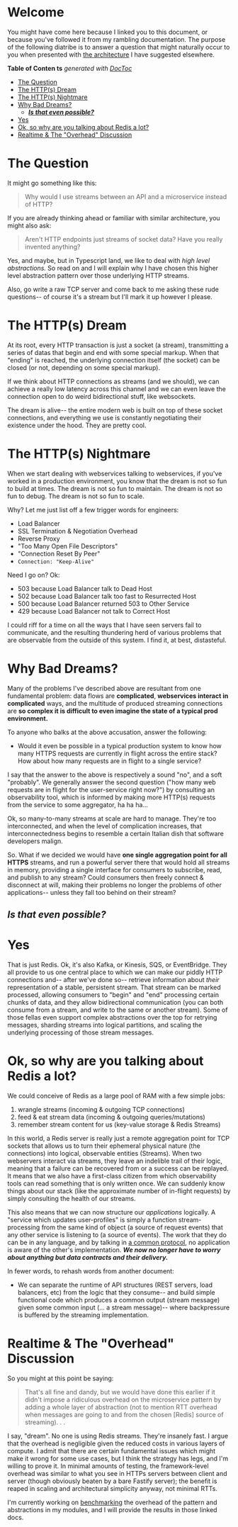 # Welcome

You might have come here because I linked you to this document, or because you've followed it from my rambling documentation.  The purpose of the following diatribe is to answer a question that might naturally occur to you when presented with [the architecture](../README.md#high-level-architecture) I have suggested elsewhere.

<!-- START doctoc generated TOC please keep comment here to allow auto update -->
<!-- DON'T EDIT THIS SECTION, INSTEAD RE-RUN doctoc TO UPDATE -->
**Table of Conten ts**  *generated with [DocToc](https://github.com/thlorenz/doctoc)*

- [The Question](#the-question)
- [The HTTP(s) Dream](#the-https-dream)
- [The HTTP(s) Nightmare](#the-https-nightmare)
- [Why Bad Dreams?](#why-bad-dreams)
  - [**_Is that even possible?_**](#_is-that-even-possible_)
- [Yes](#yes)
- [Ok, so why are you talking about Redis a lot?](#ok-so-why-are-you-talking-about-redis-a-lot)
- [Realtime & The "Overhead" Discussion](#realtime--the-overhead-discussion)

<!-- END doctoc generated TOC please keep comment here to allow auto update -->


# The Question

It might go something like this:

> Why would I use streams between an API and a microservice instead of HTTP?

If you are already thinking ahead or familiar with similar architecture, you might also ask:

> Aren't HTTP endpoints just streams of socket data?  Have you really invented anything?

Yes, and maybe, but in Typescript land, we like to deal with _high level abstractions._  So read on and I will explain why I have chosen this higher level abstraction pattern over those underlying HTTP streams.  

Also, go write a raw TCP server and come back to me asking these rude questions-- of course it's a stream but I'll mark it up however I please.


# The HTTP(s) Dream

At its root, every HTTP transaction is just a socket (a stream), transmitting a series of datas that begin and end with some special markup.  When that "ending" is reached, the underlying connection itself (the socket) can be closed (or not, depending on some special markup).

If we think about HTTP connections as streams (and we should), we can achieve a really low latency across this channel and we can even leave the connection open to do weird bidirectional stuff, like websockets.

The dream is alive-- the entire modern web is built on top of these socket connections, and everything we use is constantly negotiating their existence under the hood.  They are pretty cool.

# The HTTP(s) Nightmare

When we start dealing with webservices talking to webservices, if you've worked in a production environment, you know that the dream is not so fun to build at times.  The dream is not so fun to maintain.  The dream is not so fun to debug.  The dream is not so fun to scale.

Why?  Let me just list off a few trigger words for engineers:

- Load Balancer
- SSL Termination & Negotiation Overhead
- Reverse Proxy
- "Too Many Open File Descriptors"
- "Connection Reset By Peer"
- `Connection: "Keep-Alive"`

Need I go on?  Ok:
- 503 because Load Balancer talk to Dead Host
- 502 because Load Balancer talk too fast to Resurrected Host
- 500 because Load Balancer returned 503 to Other Service
- 429 because Load Balancer not talk to Correct Host

I could riff for a time on all the ways that I have seen servers fail to communicate, and the resulting thundering herd of various problems that are observable from the outside of this system.  I find it, at best, distasteful.

# Why Bad Dreams?

Many of the problems I've described above are resultant from one fundamental problem: data flows are **complicated**, **webservices interact in complicated** ways, and the multitude of produced streaming connections are **so complex it is difficult to even imagine the state of a typical prod environment.**

To anyone who balks at the above accusation, answer the following:

- Would it even be possible in a typical production system to know how many HTTPS  requests are currently in flight across the entire stack?  How about how many requests are in flight to a single service?

I say that the answer to the above is respectively a sound "no", and a soft "probably". We generally answer the second question ("how many web requests are in flight for the user-service right now?") by consulting an observability tool, which is informed by making more HTTP(s) requests from the service to some aggregator, ha ha ha...

Ok, so many-to-many streams at scale are hard to manage.  They're too interconnected, and when the level of complication increases, that interconnectedness begins to resemble a certain Italian dish that software developers malign.

So.  What if we decided we would have **one single aggregation point for all HTTPS** streams, and run a powerful server there that would hold all streams in memory, providing a single interface for consumers to subscribe, read, and publish to any stream?  Could consumers then freely connect & disconnect at will, making their problems no longer the problems of other applications-- unless they fall too behind on their stream?

## **_Is that even possible?_**

# Yes

That is just Redis.  Ok, it's also Kafka, or Kinesis, SQS, or EventBridge.  They all provide to us one central place to which we can make our piddly HTTP connections and-- after we've done so-- retrieve information about _their_ representation of a stable, persistent stream.  That stream can be marked processed, allowing consumers to "begin" and "end" processing certain chunks of data, and they allow bidirectional communication (you can both consume from a stream, and write to the same or another stream).  Some of those fellas even support complex abstractions over the top for retrying messages, sharding streams into logical partitions, and scaling the underlying processing of those stream messages.

# Ok, so why are you talking about Redis a lot?

We could conceive of Redis as a large pool of RAM with a few simple jobs:
1) wrangle streams (incoming & outgoing TCP connections)
2) feed & eat stream data (incoming & outgoing queries/mutations)
3) remember stream content for us (key-value storage & Redis Streams)

In this world, a Redis server is really just a remote aggregation point for TCP sockets that allows us to turn their ephemeral physical nature (the connections) into logical, observable entities (Streams).  When two webservers interact via streams, they leave an indelible trail of their logic, meaning that a failure can be recovered from or a success can be replayed.  It means that we also have a first-class citizen from which observability tools can read something that is only written once.  We can suddenly know things about our stack (like the approximate number of in-flight requests) by simply consulting the health of our streams.

This also means that we can now structure our *applications* logically.  A "service which updates user-profiles" is simply a function stream-processing from the same kind of object (a source of request events) that any other service is listening to (a source of events).  The work that they do can be in any language, and by talking in [a common protocol](../README.md#stream-message-protocol), no application is aware of the other's implementation.  _**We now no longer have to worry about anything but data contracts and their delivery.**_

In fewer words, to rehash words from another document:

- We can separate the runtime of API structures (REST servers, load balancers, etc) from the logic that they consume-- and build simple functional code which produces a common output (stream message) given some common input (... a stream message)-- where backpressure is buffered by the streaming implementation.


# Realtime & The "Overhead" Discussion

So you might at this point be saying:

> That's all fine and dandy, but we would have done this earlier if it didn't impose a ridiculous overhead on the microservice pattern by adding a whole layer of abstraction (not to mention RTT overhead when messages are going to and from the chosen [Redis] source of streaming). . .

I say, "dream".  No one is using Redis streams.  They're insanely fast.  I argue that the overhead is negligible given the reduced costs in various layers of compute.  I admit that there are certain fundamental issues which might make it wrong for some use cases, but I think the strategy has legs, and I'm willing to prove it.  In minimal amounts of testing, the framework-level overhead was similar to what you see in HTTPs servers between client and server (though obviously beaten by a bare Fastify server); the benefit is reaped in scaling and architectural simplicity anyway, not minimal RTTs.

I'm currently working on [benchmarking](../packages/benchmarking/README.md) the overhead of the pattern and abstractions in my modules, and I will provide the results in those linked docs.